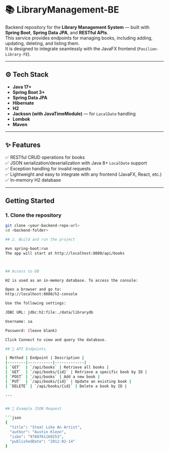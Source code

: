 # 📚 LibraryManagement-BE

Backend repository for the **Library Management System** — built with **Spring Boot**, **Spring Data JPA**, and **RESTful APIs**.  
This service provides endpoints for managing books, including adding, updating, deleting, and listing them.  
It is designed to integrate seamlessly with the JavaFX frontend (`Pavilion-Library-FE`).

---

## ⚙️ Tech Stack
- **Java 17+**
- **Spring Boot 3+**
- **Spring Data JPA**
- **Hibernate**
- **H2**
- **Jackson (with JavaTimeModule)** — for `LocalDate` handling
- **Lombok**
- **Maven**

---

## ✨ Features
✅ RESTful CRUD operations for books  
✅ JSON serialization/deserialization with Java 8+ `LocalDate` support  
✅ Exception handling for invalid requests  
✅ Lightweight and easy to integrate with any frontend (JavaFX, React, etc.)  
✅ In-memory H2 database   

---

## Getting Started

### 1. Clone the repository

```bash
git clone <your-backend-repo-url>
cd <backend-folder>

## 2. Build and run the project

mvn spring-boot:run
The app will start at http://localhost:8080/api/books



## Access to DB

H2 is used as an in-memory database. To access the console:

Open a browser and go to:
http://localhost:8080/h2-console

Use the following settings:

JDBC URL: jdbc:h2:file:./data/librarydb

Username: sa

Password: (leave blank)

Click Connect to view and query the database.

## 🧾 API Endpoints

| Method | Endpoint | Description |
|--------|-----------|-------------|
| `GET`  | `/api/books` | Retrieve all books |
| `GET`  | `/api/books/{id}` | Retrieve a specific book by ID |
| `POST` | `/api/books` | Add a new book |
| `PUT`  | `/api/books/{id}` | Update an existing book |
| `DELETE` | `/api/books/{id}` | Delete a book by ID |

---


## 🧠 Example JSON Request

```json
{
  "title": "Steal Like An Artist",
  "author": "Austin Kleon",
  "isbn": "9780761169253",
  "publishedDate": "2012-02-14"
}


